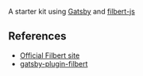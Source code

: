 A starter kit using [Gatsby](https://www.gatsbyjs.org/) and [filbert-js](http://filbert-js.vercel.app/)


## References

- [Official Filbert site](https://filbert-js.vercel.app/docs/introduction)
- [gatsby-plugin-filbert](https://www.gatsbyjs.org/packages/gatsby-plugin-filbert/)
